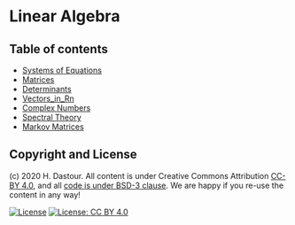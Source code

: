 # Linear Algebra

## Table of contents

* [Systems of Equations](Systems_of_Equations.ipynb)
* [Matrices](Matrices.ipynb)
* [Determinants](Determinants.ipynb)
* [Vectors_in_Rn](Vectors_in_Rn.ipynb)
* [Complex Numbers](Complex_Numbers.ipynb)
* [Spectral Theory](Spectral_Theory.ipynb)
* [Markov Matrices](Markov_Matrices.ipynb)

## Copyright and License

(c) 2020 H. Dastour. All content is under Creative Commons Attribution [CC-BY 4.0](https://creativecommons.org/licenses/by/4.0/legalcode.txt), and all [code is under BSD-3 clause](https://github.com/engineersCode/EngComp/blob/master/LICENSE). We are happy if you re-use the content in any way!

[![License](https://img.shields.io/badge/License-BSD%203--Clause-blue.svg)](https://opensource.org/licenses/BSD-3-Clause) [![License: CC BY 4.0](https://img.shields.io/badge/License-CC%20BY%204.0-lightgrey.svg)](https://creativecommons.org/licenses/by/4.0/)
